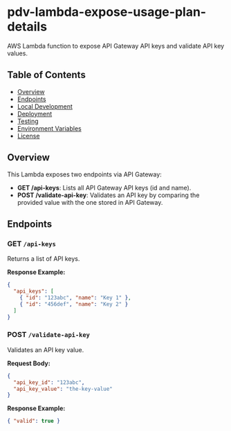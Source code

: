 
# pdv-lambda-expose-usage-plan-details

AWS Lambda function to expose API Gateway API keys and validate API key values.

## Table of Contents

- [Overview](#overview)
- [Endpoints](#endpoints)
- [Local Development](#local-development)
- [Deployment](#deployment)
- [Testing](#testing)
- [Environment Variables](#environment-variables)
- [License](#license)

## Overview

This Lambda exposes two endpoints via API Gateway:

- **GET /api-keys**: Lists all API Gateway API keys (id and name).
- **POST /validate-api-key**: Validates an API key by comparing the provided value with the one stored in API Gateway.

## Endpoints

### GET `/api-keys`

Returns a list of API keys.

**Response Example:**
```json
{
  "api_keys": [
    { "id": "123abc", "name": "Key 1" },
    { "id": "456def", "name": "Key 2" }
  ]
}
```

### POST `/validate-api-key`

Validates an API key value.

**Request Body:**
```json
{
  "api_key_id": "123abc",
  "api_key_value": "the-key-value"
}
```

**Response Example:**
```json
{ "valid": true }
```